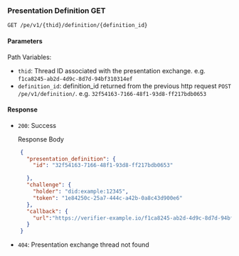 ### Presentation Definition GET

`GET /pe/v1/{thid}/definition/{definition_id}`


#### Parameters

Path Variables:

* `thid`: Thread ID associated with the presentation exchange. e.g. `f1ca8245-ab2d-4d9c-8d7d-94bf310314ef`
* `definition_id`: definition_id returned from the previous http request `POST /pe/v1/definition/`. e.g. `32f54163-7166-48f1-93d8-ff217bdb0653`


#### Response

* `200`: Success

  Response Body
```json
    {
      "presentation_definition": {
        "id": "32f54163-7166-48f1-93d8-ff217bdb0653"

      },
      "challenge": {
        "holder": "did:example:12345",
        "token": "1e84250c-25a7-444c-a42b-0a8c43d900e6"
      },
      "callback": {
        "url":"https://verifier-example.io/f1ca8245-ab2d-4d9c-8d7d-94bf310314ef/status"
      }
    }
```
* `404`: Presentation exchange thread not found

